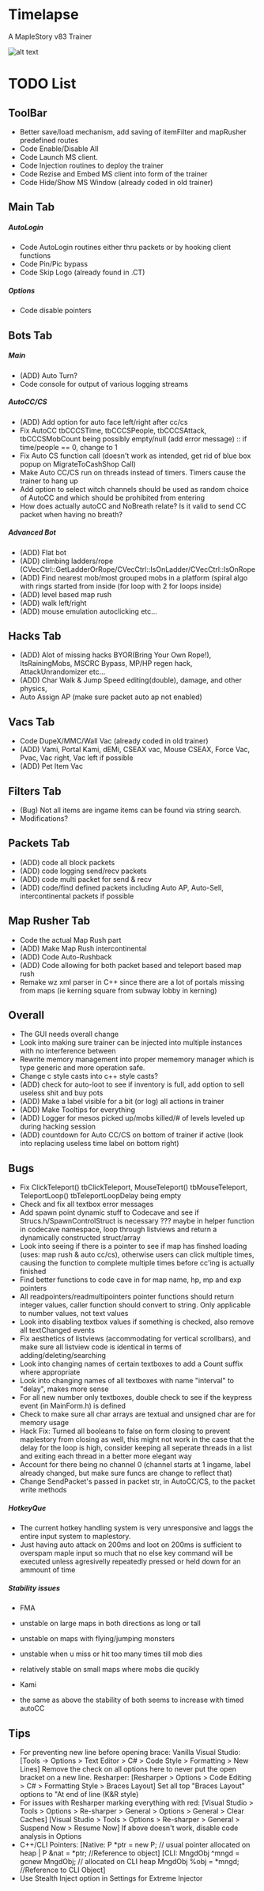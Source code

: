 # Timelapse
A MapleStory v83 Trainer

![alt text](https://i.imgur.com/tLDMi6s.gif)

# TODO List

## ToolBar
- Better save/load mechanism, add saving of itemFilter and mapRusher predefined routes
- Code Enable/Disable All
- Code Launch MS client.
- Code Injection routines to deploy the trainer
- Code Rezise and Embed MS client into form of the trainer
- Code Hide/Show MS Window (already coded in old trainer)

## Main Tab
##### AutoLogin
- Code AutoLogin routines either thru packets or by hooking client functions
- Code Pin/Pic bypass
- Code Skip Logo (already found in .CT)
##### Options
- Code disable pointers

## Bots Tab
##### Main
- (ADD) Auto Turn? 
- Code console for output of various logging streams
##### AutoCC/CS
- (ADD) Add option for auto face left/right after cc/cs
- Fix AutoCC tbCCCSTime, tbCCCSPeople, tbCCCSAttack, tbCCCSMobCount being possibly empty/null (add error message) :: if time/people == 0, change to 1
- Fix Auto CS function call (doesn't work as intended, get rid of blue box popup on MigrateToCashShop Call)
- Make Auto CC/CS run on threads instead of timers. Timers cause the trainer to hang up 
- Add option to select witch channels should be used as random choice of AutoCC and which should be prohibited from entering
- How does actually autoCC and NoBreath relate? Is it valid to send CC packet when having no breath?
##### Advanced Bot
- (ADD) Flat bot
- (ADD) climbing ladders/rope (CVecCtrl::GetLadderOrRope/CVecCtrl::IsOnLadder/CVecCtrl::IsOnRope 
- (ADD) Find nearest mob/most grouped mobs in a platform (spiral algo with rings started from inside (for loop with 2 for loops inside)
- (ADD) level based map rush
- (ADD) walk left/right
- (ADD) mouse emulation autoclicking etc...

## Hacks Tab
- (ADD) Alot of missing hacks BYOR(Bring Your Own Rope!), ItsRainingMobs, MSCRC Bypass, MP/HP regen hack, AttackUnrandomizer etc...
- (ADD) Char Walk & Jump Speed editing(double), damage, and other physics, 
- Auto Assign AP (make sure packet auto ap not enabled) 

## Vacs Tab
- Code DupeX/MMC/Wall Vac (already coded in old trainer)
- (ADD) Vami, Portal Kami, dEMi, CSEAX vac, Mouse CSEAX, Force Vac, Pvac, Vac right, Vac left if possible
- (ADD) Pet Item Vac

## Filters Tab
- (Bug) Not all items are ingame items can be found via string search.
- Modifications?

## Packets Tab
- (ADD) code all block packets
- (ADD) code logging send/recv packets
- (ADD) code multi packet for send & recv
- (ADD) code/find defined packets including Auto AP, Auto-Sell, intercontinental packets if possible 

## Map Rusher Tab
- Code the actual Map Rush part
- (ADD) Make Map Rush intercontinental
- (ADD) Code Auto-Rushback
- (ADD) Code allowing for both packet based and teleport based map rush
- Remake wz xml parser in C++ since there are a lot of portals missing from maps (ie kerning square from subway lobby in kerning)

## Overall
- The GUI needs overall change
- Look into making sure trainer can be injected into multiple instances with no interference between
- Rewrite memory management into proper mememory manager which is type generic and more operation safe.
- Change c style casts into c++ style casts?
- (ADD) check for auto-loot to see if inventory is full, add option to sell useless shit and buy pots 
- (ADD) Make a label visible for a bit (or log) all actions in trainer
- (ADD) Make Tooltips for everything
- (ADD) Logger for mesos picked up/mobs killed/# of levels leveled up during hacking session
- (ADD) countdown for Auto CC/CS on bottom of trainer if active (look into replacing useless time label on bottom right)

## Bugs  
- Fix ClickTeleport() tbClickTeleport, MouseTeleport() tbMouseTeleport, TeleportLoop() tbTeleportLoopDelay being empty
- Check and fix all textbox error messages
- Add spawn point dynamic stuff to Codecave and see if Strucs.h/SpawnControlStruct is necessary ??? maybe in helper function in codecave namespace, loop through listviews and return a dynamically constructed struct/array
- Look into seeing if there is a pointer to see if map has finshed loading (uses: map rush & auto cc/cs), otherwise users can click multiple times, causing the function to complete multiple times before cc'ing is actually finished
- Find better functions to code cave in for map name, hp, mp and exp pointers
- All readpointers/readmultipointers pointer functions should return integer values, caller function should convert to string. Only applicable to number values, not text values
- Look into disabling textbox values if something is checked, also remove all textChanged events
- Fix aesthetics of listviews (accommodating for vertical scrollbars), and make sure all listview code is identical in terms of adding/deleting/searching
- Look into changing names of certain textboxes to add a Count suffix where appropriate
- Look into changing names of all textboxes with name "interval" to "delay", makes more sense
- For all new number only textboxes, double check to see if the keypress event (in MainForm.h) is defined
- Check to make sure all char arrays are textual and unsigned char are for memory usage
- Hack Fix: Turned all booleans to false on form closing to prevent maplestory from closing as well, this might not work in the case that the delay for the loop is high, consider keeping all seperate threads in a list and exiting each thread in a better more elegant way
- Account for there being no channel 0 (channel starts at 1 ingame, label already changed, but make sure funcs are change to reflect that)
- Change SendPacket's passed in packet str, in AutoCC/CS, to the packet write methods 

##### HotkeyQue
- The current hotkey handling system is very unresponsive and laggs the entire input system to maplestory.
- Just having auto attack on 200ms and loot on 200ms is sufficient to overspam maple input so much that no else key command will be executed unless agresivelly repeatedly pressed or held down for an ammount of time

##### Stability issues
- FMA
- unstable on large maps in both directions as long or tall
- unstable on maps with flying/jumping monsters
- unstable when u miss or hit too many times till mob dies 

- relatively stable on small maps where mobs die qucikly

- Kami
- the same as above the stability of both seems to increase with timed autoCC

## Tips
- For preventing new line before opening brace:
	Vanilla Visual Studio: [Tools -> Options > Text Editor > C# > Code Style > Formatting > New Lines] Remove the check on all options here to never put the open bracket on a new line.
	Resharper: [Resharper > Options > Code Editing > C# > Formatting Style > Braces Layout] Set all top "Braces Layout" options to "At end of line (K&R style)
- For issues with Resharper marking everything with red:
	[Visual Studio > Tools > Options > Re-sharper > General > Options > General > Clear Caches] [Visual Studio > Tools > Options > Re-sharper > General > Suspend Now > Resume Now]
	If above doesn't work, disable code analysis in Options
- C++/CLI Pointers:
	[Native: P *ptr = new P; // usual pointer allocated on heap | P &nat = *ptr; //Reference to object]
	[CLI: MngdObj ^mngd = gcnew MngdObj; // allocated on CLI heap MngdObj %obj = *mngd; //Reference to CLI Object]
- Use Stealth Inject option in Settings for Extreme Injector
